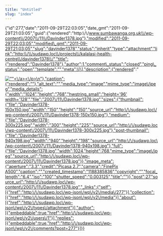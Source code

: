 ```yaml
---
title: "Untitled"
slug: "index"
---
```


{"id":277,"date":"2011-09-29T22:03:05","date\_gmt":"2011-09-29T21:03:05","guid":{"rendered":"http:\\/\\/www.sumbawanga.org.uk\\/wp-content\\/2007\\/11\\/Davinder1378.jpg"},"modified":"2011-09-29T22:03:05","modified\_gmt":"2011-09-29T21:03:05","slug":"davinder1378","status":"inherit","type":"attachment","link":"http:\\/\\/sudawp.loc\\/projects\\/kalalasi-health-centre\\/davinder1378\\/","title":{"rendered":"Davinder1378"},"author":1,"comment\_status":"closed","ping\_status":"open","template":"","meta":\[\],"description":{"rendered":"

[![\"\"](\"http:\/\/sudawp.loc\/wp-content\/2007\/11\/Davinder1378-300x225.jpg\")<\\/a><\\/p>\\n"},"caption":{"rendered":""},"alt\_text":"","media\_type":"image","mime\_type":"image\\/jpeg","media\_details":{"width":"1024","height":"768","hwstring\_small":"height='96' width='128'","file":"2007\\/11\\/Davinder1378.jpg","sizes":{"thumbnail":{"file":"Davinder1378-150x150.jpg","width":"150","height":"150","source\_url":"http:\\/\\/sudawp.loc\\/wp-content\\/2007\\/11\\/Davinder1378-150x150.jpg"},"medium":{"file":"Davinder1378-300x225.jpg","width":"300","height":"225","source\_url":"http:\\/\\/sudawp.loc\\/wp-content\\/2007\\/11\\/Davinder1378-300x225.jpg"},"post-thumbnail":{"file":"Davinder1378-940x198.jpg","width":"940","height":"198","source\_url":"http:\\/\\/sudawp.loc\\/wp-content\\/2007\\/11\\/Davinder1378-940x198.jpg"},"full":{"file":"Davinder1378.jpg","width":1024,"height":768,"mime\_type":"image\\/jpeg","source\_url":"http:\\/\\/sudawp.loc\\/wp-content\\/2007\\/11\\/Davinder1378.jpg"}},"image\_meta":{"aperture":"3.3","credit":"Picasa 2.7","camera":"FinePix A500","caption":"","created\_timestamp":"1188385836","copyright":"","focal\_length":"6.4","iso":"100","shutter\_speed":"0.003125","title":""}},"post":27,"source\_url":"http:\\/\\/sudawp.loc\\/wp-content\\/2007\\/11\\/Davinder1378.jpg","\_links":{"self":\[{"href":"http:\\/\\/sudawp.loc\\/wp-json\\/wp\\/v2\\/media\\/277"}\],"collection":\[{"href":"http:\\/\\/sudawp.loc\\/wp-json\\/wp\\/v2\\/media"}\],"about":\[{"href":"http:\\/\\/sudawp.loc\\/wp-json\\/wp\\/v2\\/types\\/attachment"}\],"author":\[{"embeddable":true,"href":"http:\\/\\/sudawp.loc\\/wp-json\\/wp\\/v2\\/users\\/1"}\],"replies":\[{"embeddable":true,"href":"http:\\/\\/sudawp.loc\\/wp-json\\/wp\\/v2\\/comments?post=277"}\]}}](http:\/\/sudawp.loc\/wp-content\/2007\/11\/Davinder1378.jpg)